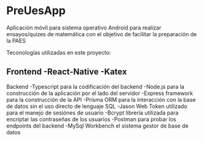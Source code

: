 # PreUesApp
Aplicación móvil para sistema operativo Android para realizar ensayos/quizes de matemática con el objetivo de facilitar la preparación de la PAES

Teconologías utilizadas en este proyecto:

Frontend
-React-Native
-Katex
-

Backend
-Typescript para la codificación del backend
-Node.js para la construcción de la aplicación por el lado del servidor
-Express framework para la construcción de la API
-Prisma ORM para la interacción con la base de datos sin el uso directo de lenguaje SQL
-Jason Web Token utilizado para el manejo de sesiónes de usuario
-Bcrypt librería utilizada para encriptar las contraseñas de los usuarios
-Postman para probar los endpoints del backend
-MySql Workbench el sistema gestor de base de datos
